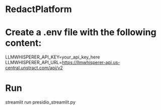 # RedactPlatform


# Create a .env file with the following content:
LLMWHISPERER_API_KEY=your_api_key_here
LLMWHISPERER_API_URL=https://llmwhisperer-api.us-central.unstract.com/api/v2


# Run
streamlit run presidio_streamlit.py